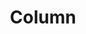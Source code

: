 ---
layout: list
title: Column
slug: column
menu: true
submenu: False
order: 4
description: >
  Make it simple to explain what I think
---